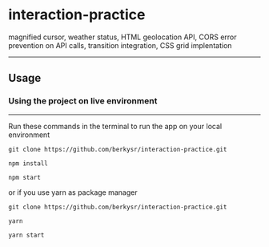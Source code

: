 # interaction-practice
magnified cursor, weather status, HTML geolocation API, CORS error prevention on API calls, transition integration, CSS grid implentation

---

## Usage

### Using the project on live environment

---

Run these commands in the terminal to run the app on your local environment

    git clone https://github.com/berkysr/interaction-practice.git

    npm install

    npm start

or if you use yarn as package manager

    git clone https://github.com/berkysr/interaction-practice.git
    
    yarn

    yarn start
